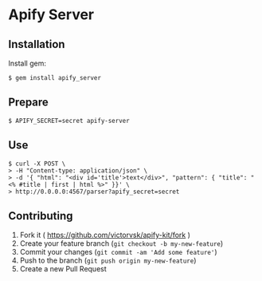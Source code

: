# Apify Server

## Installation

Install gem:

    $ gem install apify_server

## Prepare

    $ APIFY_SECRET=secret apify-server

## Use

    $ curl -X POST \
    > -H "Content-type: application/json" \
    > -d '{ "html": "<div id='title'>text</div>", "pattern": { "title": "<% #title | first | html %>" }}' \
    > http://0.0.0.0:4567/parser?apify_secret=secret

## Contributing

1. Fork it ( https://github.com/victorvsk/apify-kit/fork )
2. Create your feature branch (`git checkout -b my-new-feature`)
3. Commit your changes (`git commit -am 'Add some feature'`)
4. Push to the branch (`git push origin my-new-feature`)
5. Create a new Pull Request
